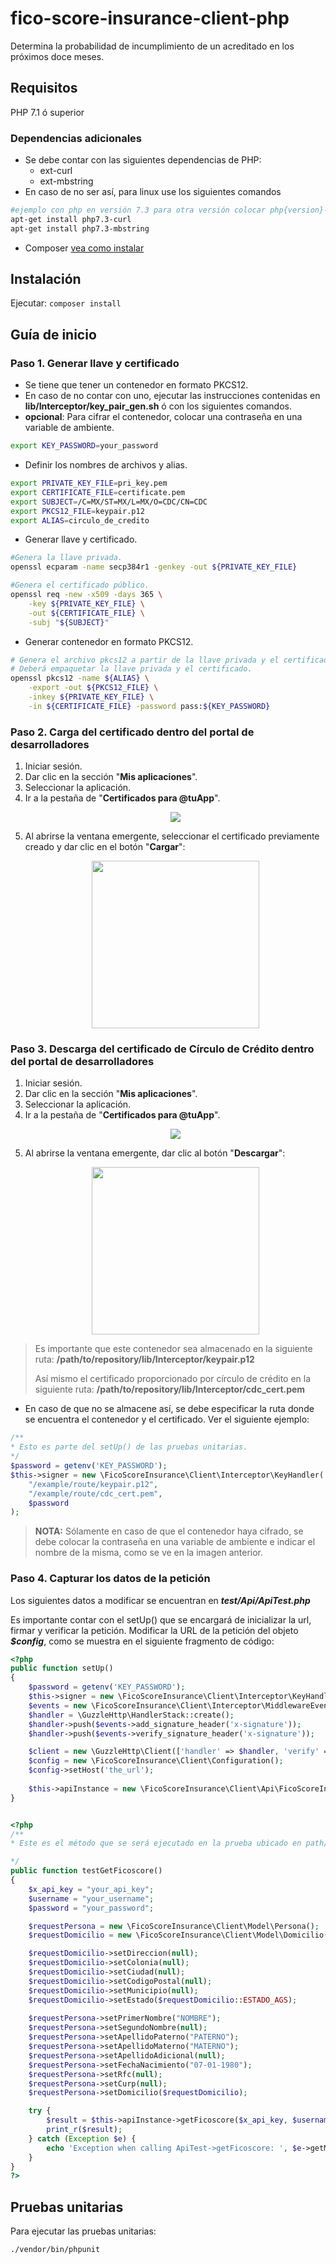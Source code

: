 # fico-score-insurance-client-php

Determina la probabilidad de incumplimiento de un acreditado en los próximos doce meses.

## Requisitos

PHP 7.1 ó superior

### Dependencias adicionales
- Se debe contar con las siguientes dependencias de PHP:
    - ext-curl
    - ext-mbstring
- En caso de no ser así, para linux use los siguientes comandos

```sh
#ejemplo con php en versión 7.3 para otra versión colocar php{version}-curl
apt-get install php7.3-curl
apt-get install php7.3-mbstring
```
- Composer [vea como instalar][1]

## Instalación

Ejecutar: `composer install`

## Guía de inicio

### Paso 1. Generar llave y certificado

- Se tiene que tener un contenedor en formato PKCS12.
- En caso de no contar con uno, ejecutar las instrucciones contenidas en **lib/Interceptor/key_pair_gen.sh** ó con los siguientes comandos.
- **opcional**: Para cifrar el contenedor, colocar una contraseña en una variable de ambiente.
```sh
export KEY_PASSWORD=your_password
```
- Definir los nombres de archivos y alias.
```sh
export PRIVATE_KEY_FILE=pri_key.pem
export CERTIFICATE_FILE=certificate.pem
export SUBJECT=/C=MX/ST=MX/L=MX/O=CDC/CN=CDC
export PKCS12_FILE=keypair.p12
export ALIAS=circulo_de_credito
```
- Generar llave y certificado.
```sh
#Genera la llave privada.
openssl ecparam -name secp384r1 -genkey -out ${PRIVATE_KEY_FILE}

#Genera el certificado público.
openssl req -new -x509 -days 365 \
    -key ${PRIVATE_KEY_FILE} \
    -out ${CERTIFICATE_FILE} \
    -subj "${SUBJECT}"
```
- Generar contenedor en formato PKCS12.
```sh
# Genera el archivo pkcs12 a partir de la llave privada y el certificado.
# Deberá empaquetar la llave privada y el certificado.
openssl pkcs12 -name ${ALIAS} \
    -export -out ${PKCS12_FILE} \
    -inkey ${PRIVATE_KEY_FILE} \
    -in ${CERTIFICATE_FILE} -password pass:${KEY_PASSWORD}
```

### Paso 2. Carga del certificado dentro del portal de desarrolladores
 1. Iniciar sesión.
 2. Dar clic en la sección "**Mis aplicaciones**".
 3. Seleccionar la aplicación.
 4. Ir a la pestaña de "**Certificados para @tuApp**".
    <p align="center">
      <img src="https://github.com/APIHub-CdC/imagenes-cdc/blob/master/applications.png">
    </p>
 5. Al abrirse la ventana emergente, seleccionar el certificado previamente creado y dar clic en el botón "**Cargar**":
    <p align="center">
      <img src="https://github.com/APIHub-CdC/imagenes-cdc/blob/master/upload_cert.png" width="268">
    </p>

### Paso 3. Descarga del certificado de Círculo de Crédito dentro del portal de desarrolladores
 1. Iniciar sesión.
 2. Dar clic en la sección "**Mis aplicaciones**".
 3. Seleccionar la aplicación.
 4. Ir a la pestaña de "**Certificados para @tuApp**".
    <p align="center">
        <img src="https://github.com/APIHub-CdC/imagenes-cdc/blob/master/applications.png">
    </p>
 5. Al abrirse la ventana emergente, dar clic al botón "**Descargar**":
    <p align="center">
        <img src="https://github.com/APIHub-CdC/imagenes-cdc/blob/master/download_cert.png" width="268">
    </p>

 > Es importante que este contenedor sea almacenado en la siguiente ruta:
 > **/path/to/repository/lib/Interceptor/keypair.p12**
 >
 > Así mismo el certificado proporcionado por círculo de crédito en la siguiente ruta:
 > **/path/to/repository/lib/Interceptor/cdc_cert.pem**

- En caso de que no se almacene así, se debe especificar la ruta donde se encuentra el contenedor y el certificado. Ver el siguiente ejemplo:

```php
/**
* Esto es parte del setUp() de las pruebas unitarias.
*/
$password = getenv('KEY_PASSWORD');
$this->signer = new \FicoScoreInsurance\Client\Interceptor\KeyHandler(
    "/example/route/keypair.p12",
    "/example/route/cdc_cert.pem",
    $password
);
```
 > **NOTA:** Sólamente en caso de que el contenedor haya cifrado, se debe colocar la contraseña en una variable de ambiente e indicar el nombre de la misma, como se ve en la imagen anterior.

### Paso 4. Capturar los datos de la petición

Los siguientes datos a modificar se encuentran en ***test/Api/ApiTest.php***

Es importante contar con el setUp() que se encargará de inicializar la url, firmar y verificar la petición. Modificar la URL de la petición del objeto ***$config***, como se muestra en el siguiente fragmento de código:

```php
<?php
public function setUp()
{
    $password = getenv('KEY_PASSWORD');
    $this->signer = new \FicoScoreInsurance\Client\Interceptor\KeyHandler(null, null, $password);     
    $events = new \FicoScoreInsurance\Client\Interceptor\MiddlewareEvents($this->signer);
    $handler = \GuzzleHttp\HandlerStack::create();
    $handler->push($events->add_signature_header('x-signature'));
    $handler->push($events->verify_signature_header('x-signature'));

    $client = new \GuzzleHttp\Client(['handler' => $handler, 'verify' => false]);
    $config = new \FicoScoreInsurance\Client\Configuration();
    $config->setHost('the_url');
    
    $this->apiInstance = new \FicoScoreInsurance\Client\Api\FicoScoreInsuranceApi($client,$config);
}    
```
```php

<?php
/**
* Este es el método que se será ejecutado en la prueba ubicado en path/to/repository/test/Api/ApiTest.php 

*/
public function testGetFicoscore()    
{
    $x_api_key = "your_api_key";
    $username = "your_username";
    $password = "your_password";

    $requestPersona = new \FicoScoreInsurance\Client\Model\Persona();
    $requestDomicilio = new \FicoScoreInsurance\Client\Model\Domicilio();

    $requestDomicilio->setDireccion(null);
    $requestDomicilio->setColonia(null);
    $requestDomicilio->setCiudad(null);
    $requestDomicilio->setCodigoPostal(null);
    $requestDomicilio->setMunicipio(null);
    $requestDomicilio->setEstado($requestDomicilio::ESTADO_AGS);
    
    $requestPersona->setPrimerNombre("NOMBRE");
    $requestPersona->setSegundoNombre(null);
    $requestPersona->setApellidoPaterno("PATERNO");
    $requestPersona->setApellidoMaterno("MATERNO");
    $requestPersona->setApellidoAdicional(null);
    $requestPersona->setFechaNacimiento("07-01-1980");
    $requestPersona->setRfc(null);
    $requestPersona->setCurp(null);
    $requestPersona->setDomicilio($requestDomicilio);

    try {
        $result = $this->apiInstance->getFicoscore($x_api_key, $username, $password, $requestPersona);
        print_r($result);
    } catch (Exception $e) {
        echo 'Exception when calling ApiTest->getFicoscore: ', $e->getMessage(), PHP_EOL;
    }        
}
?>
```
## Pruebas unitarias

Para ejecutar las pruebas unitarias:

```sh
./vendor/bin/phpunit
```

[1]: https://getcomposer.org/doc/00-intro.md#installation-linux-unix-macos
